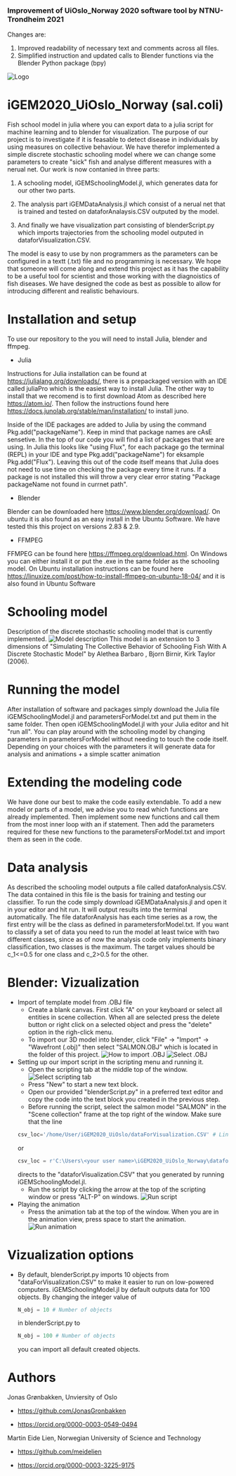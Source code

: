 

### Improvement of UiOslo_Norway 2020 software tool by NTNU-Trondheim 2021
Changes are: 
1. Improved readability of necessary text and comments across all files.  
2. Simplified instruction and updated calls to Blender functions via the Blender Python package (bpy)

![Logo](https://github.com/iGEMOslo/iGEM2020_UiOslo_Norway/blob/master/Logo_with_title.png)
# iGEM2020_UiOslo_Norway (sal.coli)
Fish school model in julia where you can export data to a julia script for machine learning and to blender for visualization. The purpose of our project is to investigate if it is feasable to detect disease in individuals by using measures on collective behaviour. We have therefor implemented a simple discrete stochastic schooling model where we can change some parameters to create "sick" fish and analyse different measures with a nerual net. Our work is now contanied in three parts:

1. A schooling model, iGEMSchoolingModel.jl, which generates data for our other two parts. 

2. The analysis part iGEMDataAnalysis.jl which consist of a nerual net that is trained and tested on dataforAnalaysis.CSV outputed by the model. 

3. And finally we have visualization part consisting of blenderScript.py which imports trajectories from the schooling model outputed in dataforVisualization.CSV.

The model is easy to use by non programmers as the parameters can be configured in a textt (.txt) file and no programming is necessary. We hope that someone will come along and extend this project as it has the capability to be a useful tool for scientist and those working with the diagnoistics of fish diseases. We have designed the code as best as possible to allow for introducing different and realistic behaviours. 

# Installation and setup

To use our repository to the you will need to install Julia, blender and ffmpeg. 

- Julia 

Instructions for Julia installation can be found at https://julialang.org/downloads/, there is a prepackaged version with an IDE called juliaPro which is the easiest way to install Julia. The other way to install that we recomend is to first download Atom as described here https://atom.io/. Then follow the instructions found here https://docs.junolab.org/stable/man/installation/ to install juno. 

Inside of the IDE packages are added to Julia by using the command Pkg.add("packageName"). Keep in mind that package names are cAsE sensetive. In the top of our code you will find a list of packages that we are using. In Julia this looks like "using Flux", for each package go the terminal (REPL) in your IDE and type Pkg.add("packageName") for eksample Pkg.add("Flux"). Leaving this out of the code itself means that Julia does not need to use time on checking the package every time it runs. If a package is not installed this will throw a very clear error stating "Package packageName not found in currnet path". 


- Blender

Blender can be downloaded here https://www.blender.org/download/.
On ubuntu it is also found as an easy install in the Ubuntu Software. 
We have tested this this project on versions 2.83 & 2.9.

- FFMPEG

FFMPEG can be found here https://ffmpeg.org/download.html. On Windows you can either install it or put the .exe in the same folder as the schooling model. On Ubuntu installation instructions can be found here https://linuxize.com/post/how-to-install-ffmpeg-on-ubuntu-18-04/ and it is also found in Ubuntu Software


# Schooling model 
Description of the discrete stochastic schooling model that is currently implemented. 
![Model description](https://github.com/igemsoftware2020/UiOslo-Norway/blob/master/DescriptionDiscreteStochasticSchoolingModel.png)
This model is an extension to 3 dimensions of "Simulating The Collective Behavior of Schooling Fish With A Discrete Stochastic Model" by Alethea Barbaro , Bjorn Birnir, Kirk Taylor (2006).

# Running the model

After installation of software and packages simply download the Julia file iGEMSchoolingModel.jl and parametersForModel.txt and put them in the same folder. Then open iGEMSchoolingModel.jl with your Julia editor and hit "run all". You can play around with the schooling model by changing parameters in parametersForModel without needing to touch the code itself. Depending on your choices with the parameters it will generate data for analysis and animations + a simple scatter animation 

# Extending the modeling code 
We have done our best to make the code easily extendable. To add a new model or parts of a model, we advise you to read which functions are already implemented. Then implement some new functions and call them from the most inner loop with an if statement. Then add the parameters required for these new functions to the parametersForModel.txt and import them as seen in the code.

# Data analysis 
As described the schooling model outputs a file called dataforAnalysis.CSV. The data contained in this file is the basis for training and testing our classifier. To run the code simply download iGEMDataAnalysis.jl and open it in your editor and hit run. It will output results into the terminal automatically. The file dataforAnalysis has each time series as a row, the first entry will be the class as defined in parametersforModel.txt. If you want to classify a set of data you need to run the model at least twice with two different classes, since as of now the analysis code only implements binary classification, two classes is the maximum. The target values should be c_1<=0.5 for one class and c_2>0.5 for the other.


# Blender: Vizualization
- Import of template model from .OBJ file
    - Create a blank canvas. First click "A" on your keyboard or select all entities in scene collection. When all are selected press the delete button or right click on a selected object and press the "delete" option in the righ-click menu.
    - To import our 3D model into blender, click "File" -> "Import" -> "Wavefront (.obj)"
    then select "SALMON.OBJ" which is located in the folder of this project. ![How to import .OBJ](https://github.com/iGEMOslo/iGEM2020_UiOslo_Norway/blob/master/Blender_import_OBJ.png) ![Select .OBJ](https://github.com/iGEMOslo/iGEM2020_UiOslo_Norway/blob/master/Blender_select_OBJ.png)
- Setting up our import script in the scripting menu and running it.
    - Open the scripting tab at the middle top of the window. 
    ![Select scripting tab](https://github.com/iGEMOslo/iGEM2020_UiOslo_Norway/blob/master/Blender_select_scripting_tab.png)
    - Press "New" to start a new text block.
    - Open our provided "blenderScript.py" in a preferred text editor and copy the code into the text block you created in the previous step.
    - Before running the script, select the salmon model "SALMON" in the "Scene collection" frame at the top right of the window. Make sure that the line 
    ```python
    csv_loc='/home/User/iGEM2020_UiOslo/dataForVisualization.CSV' # Linux 
    ```
     or
    ```python
    csv_loc = r'C:\Users\<your user name>\iGEM2020_UiOslo_Norway\dataforVisualization.CSV' # Windows
    ``` 
    directs to the "dataforVisualization.CSV" that you generated by running iGEMSchoolingModel.jl.
    - Run the script by clicking the arrow at the top of the scripting window or press "ALT-P" on windows.
    ![Run script](https://github.com/iGEMOslo/iGEM2020_UiOslo_Norway/blob/master/Blender_run_script.png)
- Playing the animation
    - Press the animation tab at the top of the window. When you are in the animation view, press space to start the animation. ![Run animation](https://github.com/iGEMOslo/iGEM2020_UiOslo_Norway/blob/master/Blender_run_animation.png)


Vizualization options
======
-   By default, blenderScript.py imports 10 objects from "dataForVisualization.CSV" to make it easier to run on low-powered computers.
iGEMSchoolingModel.jl by default outputs data for 100 objects. By changing the integer value of 
 
    ```python
    N_obj = 10 # Number of objects
    ```
    in blenderScript.py to
    ```python
    N_obj = 100 # Number of objects
    ```
    you can import all default created objects.
    


Authors
======
Jonas Grønbakken, Unviersity of Oslo 

- https://github.com/JonasGronbakken

- https://orcid.org/0000-0003-0549-0494

Martin Eide Lien, Norwegian University of Science and Technology
- https://github.com/meidelien

- https://orcid.org/0000-0003-3225-9175


